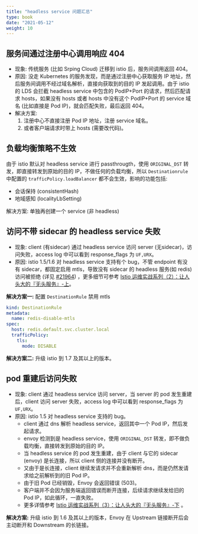 ```yaml
---
title: "headless service 问题汇总"
type: book
date: "2021-05-12"
weight: 10
---
```


## 服务间通过注册中心调用响应 404

* 现象: 传统服务 (比如 Srping Cloud) 迁移到 istio 后，服务间调用返回 404。
* 原因: 没走 Kubernetes 的服务发现，而是通过注册中心获取服务 IP 地址，然后服务间调用不经过域名解析，直接向获取到的目的 IP 发起调用。由于 istio 的 LDS 会拦截 headless service 中包含的 PodIP+Port 的请求，然后匹配请求 hosts，如果没有 hosts 或者 hosts 中没有这个 PodIP+Port 的 service 域名 (比如直接是 Pod IP)，就会匹配失败，最后返回 404。
* 解决方案:
  1. 注册中心不直接注册 Pod IP 地址，注册 service 域名。
  2. 或者客户端请求时带上 hosts (需要改代码)。

## 负载均衡策略不生效

由于 istio 默认对 headless service 进行 passthrougth，使用 `ORIGINAL_DST` 转发，即直接转发到原始的目的 IP，不做任何的负载均衡，所以  `Destinationrule` 中配置的 `trafficPolicy.loadBalancer` 都不会生效，影响的功能包括:
* 会话保持 (consistentHash)
* 地域感知 (localityLbSetting)

解决方案: 单独再创建一个 service (非 headless)

## 访问不带 sidecar 的 headless service 失败

* 现象: client (有sidecar) 通过 headless service 访问 server (无sidecar)，访问失败，access log 中可以看到 response_flags 为 `UF,URX`。
* 原因: istio 1.5/1.6 对 headless service 支持有个 bug，不管 endpoint 有没有 sidecar，都固定启用 mtls，导致没有 sidecar 的 headless 服务(如 redis) 访问被拒绝 (详见 [#21964](https://github.com/istio/istio/issues/21964)) ，更多细节可参考 [Istio 运维实战系列（2）：让人头大的『无头服务』-上](https://zhaohuabing.com/post/2020-09-11-headless-mtls/)。

**解决方案一:** 配置 `DestinationRule` 禁用 mtls

```yaml
kind: DestinationRule
metadata:
  name: redis-disable-mtls
spec:
  host: redis.default.svc.cluster.local
  trafficPolicy:
    tls:
      mode: DISABLE 
```

**解决方案二:** 升级 istio 到 1.7 及其以上的版本。

## pod 重建后访问失败

* 现象: client 通过 headless service 访问 server，当 server 的 pod 发生重建后，client 访问 server 失败，access log 中可以看到 response_flags 为 `UF,URX`。
* 原因: istio 1.5 对 headless service 支持的 bug。
  * client 通过 dns 解析 headless service，返回其中一个 Pod IP，然后发起请求。 
  * envoy 检测到是 headless service，使用 `ORIGINAL_DST` 转发，即不做负载均衡，直接转发到原始的目的 IP。
  * 当 headless service 的 pod 发生重建，由于 client 与它的 sidecar (envoy) 是长连接，所以 client 侧的连接并没有断开。
  * 又由于是长连接，client 继续发请求并不会重新解析 dns，而是仍然发请求给之前解析到的旧 Pod IP。 
  * 由于旧 Pod 已经销毁，Envoy 会返回错误 (503)。
  * 客户端并不会因为服务端返回错误而断开连接，后续请求继续发给旧的 Pod IP，如此循环，一直失败。
  * 更多详情参考 [Istio 运维实战系列（3）：让人头大的『无头服务』-下](https://zhaohuabing.com/post/2020-09-19-headless-mtls/) 。
  
**解决方案:** 升级 istio 到 1.6 及其以上的版本，Envoy 在 Upstream 链接断开后会主动断开和 Downstream 的长链接。